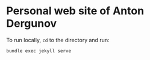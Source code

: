 # Personal web site of Anton Dergunov

To run locally, `cd` to the directory and run:

```bash
bundle exec jekyll serve
```

